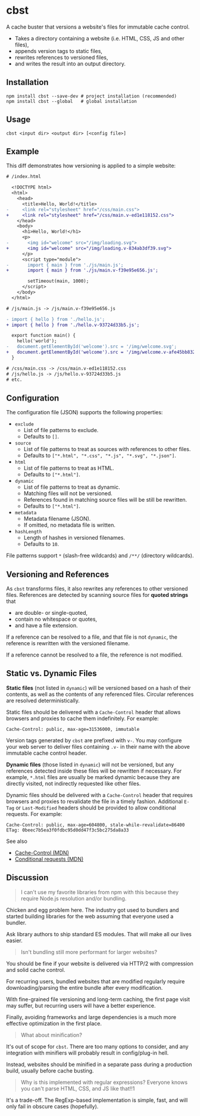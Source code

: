 # cbst

A cache buster that versions a website's files for immutable cache control.

- Takes a directory containing a website (i.e. HTML, CSS, JS and other files),
- appends version tags to static files,
- rewrites references to versioned files,
- and writes the result into an output directory.

## Installation

```
npm install cbst --save-dev # project installation (recommended)
npm install cbst --global   # global installation
```

## Usage

```
cbst <input dir> <output dir> [<config file>]
```

## Example

This diff demonstrates how versioning is applied to a simple website:

```diff
# /index.html

  <!DOCTYPE html>
  <html>
    <head>
      <title>Hello, World!</title>
-     <link rel="stylesheet" href="/css/main.css">
+     <link rel="stylesheet" href="/css/main.v-ed1e118152.css">
    </head>
    <body>
      <h1>Hello, World!</h1>
      <p>
-       <img id="welcome" src="/img/loading.svg">
+       <img id="welcome" src="/img/loading.v-834ab3df39.svg">
      </p>
      <script type="module">
-       import { main } from './js/main.js';
+       import { main } from './js/main.v-f39e95e656.js';

        setTimeout(main, 1000);
      </script>
    </body>
  </html>

# /js/main.js -> /js/main.v-f39e95e656.js

- import { hello } from './hello.js';
+ import { hello } from './hello.v-93724d33b5.js';

  export function main() {
    hello('world');
-   document.getElementById('welcome').src = '/img/welcome.svg';
+   document.getElementById('welcome').src = '/img/welcome.v-afe45bb832.svg';
  }

# /css/main.css -> /css/main.v-ed1e118152.css
# /js/hello.js -> /js/hello.v-93724d33b5.js
# etc.
```

## Configuration

The configuration file (JSON) supports the following properties:

- `exclude`
  - List of file patterns to exclude.
  - Defaults to `[]`.
- `source`
  - List of file patterns to treat as sources with references to other files.
  - Defaults to `["*.html", "*.css", "*.js", "*.svg", "*.json"]`.
- `html`
  - List of file patterns to treat as HTML.
  - Defaults to `["*.html"]`.
- `dynamic`
  - List of file patterns to treat as dynamic.
  - Matching files will not be versioned.
  - References found in matching source files will be still be rewritten.
  - Defaults to `["*.html"]`.
- `metadata`
  - Metadata filename (JSON).
  - If omitted, no metadata file is written.
- `hashLength`
  - Length of hashes in versioned filenames.
  - Defaults to `10`.

File patterns support `*` (slash-free wildcards) and `/**/` (directory
wildcards).

## Versioning and References

As `cbst` transforms files, it also rewrites any references to other versioned
files. References are detected by scanning source files for **quoted strings**
that

- are double- or single-quoted,
- contain no whitespace or quotes,
- and have a file extension.

If a reference can be resolved to a file, and that file is not `dynamic`, the
reference is rewritten with the versioned filename.

If a reference cannot be resolved to a file, the reference is not modified.

## Static vs. Dynamic Files

**Static files** (not listed in `dynamic`) will be versioned based on a hash of
their contents, as well as the contents of any referenced files. Circular
references are resolved deterministically.

Static files should be delivered with a `Cache-Control` header that allows
browsers and proxies to cache them indefinitely. For example:

```
Cache-Control: public, max-age=31536000, immutable
```

Version tags generated by `cbst` are prefixed with `v-`. You may configure your
web server to deliver files containing `.v-` in their name with the above
immutable cache control header.

**Dynamic files** (those listed in `dynamic`) will not be versioned, but any
references detected inside these files will be rewritten if necessary. For
example, `*.html` files are usually be marked dynamic because they are directly
visited, not indirectly requested like other files.

Dynamic files should be delivered with a `Cache-Control` header that requires
browsers and proxies to revalidate the file in a timely fashion. Additional
`E-Tag` or `Last-Modified` headers should be provided to allow conditional
requests. For example:

```
Cache-Control: public, max-age=604800, stale-while-revalidate=86400
ETag: 0beec7b5ea3f0fdbc95d0dd47f3c5bc275da8a33
```

See also

- [Cache-Control (MDN)](https://developer.mozilla.org/en-US/docs/Web/HTTP/Headers/Cache-Control)
- [Conditional requests (MDN)](https://developer.mozilla.org/en-US/docs/Web/HTTP/Conditional_requests)

## Discussion

> I can't use my favorite libraries from npm with this because they require
> Node.js resolution and/or bundling.

Chicken and egg problem here. The industry got used to bundlers and started
building libraries for the web assuming that everyone used a bundler.

Ask library authors to ship standard ES modules. That will make all our lives
easier.

> Isn't bundling still more performant for larger websites?

You should be fine if your website is delivered via HTTP/2 with compression and
solid cache control.

For recurring users, bundled websites that are modified regularly require
downloading/parsing the entire bundle after every modification.

With fine-grained file versioning and long-term caching, the first page visit
may suffer, but recurring users will have a better experience.

Finally, avoiding frameworks and large dependencies is a much more effective
optimization in the first place.

> What about minification?

It's out of scope for `cbst`. There are too many options to consider, and any
integration with minifiers will probably result in config/plug-in hell.

Instead, websites should be minified in a separate pass during a production
build, usually before cache busting.

> Why is this implemented with regular expressions? Everyone knows you can't
> parse HTML, CSS, and JS like that!!1

It's a trade-off. The RegExp-based implementation is simple, fast, and will only
fail in obscure cases (hopefully).
